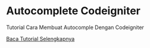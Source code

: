 <h1>Autocomplete Codeigniter</h1>
<p>Tutorial Cara Membuat Autocomple Dengan Codeigniter<p>

<a href="http://www.tutorial-webdesign.com/tutorial-cara-membuat-autocomplete-dengan-codeigniter">Baca Tutorial Selengkapnya</a>